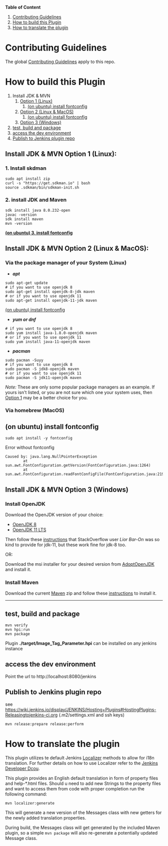 **Table of Content**
1. [Contributing Guidelines](#contributing-guidelines)
2. [How to build this Plugin](#how-to-build-this-plugin)
3. [How to translate the plugin](#how-to-translate-the-plugin)

# Contributing Guidelines

The global [Contributing Guidelines](https://github.com/jenkinsci/.github/blob/master/CONTRIBUTING.md) apply to this repo.

# How to build this Plugin

1. Install JDK & MVN
    1. [Option 1 (Linux)](#install-jdk--mvn-option-1-linux)
        1. [(on ubuntu) install fontconfig](#on-ubuntu-install-fontconfig)
    2. [Option 2 (Linux & MacOS)](#install-jdk--mvn-option-2-linux--macos)
        1. [(on ubuntu) install fontconfig](#on-ubuntu-install-fontconfig)
    3. [Option 3 (Windows)](#install-jdk--mvn-option-3-windows)
2. [test, build and package](#test-build-and-package)
3. [access the dev environment](#access-the-dev-environment)
4. [Publish to Jenkins plugin repo](#publish-to-jenkins-plugin-repo)

## Install JDK & MVN Option 1 (Linux):

### 1. Install skdman
```shell script
sudo apt install zip
curl -s "https://get.sdkman.io" | bash
source .sdkman/bin/sdkman-init.sh 
```

### 2. install JDK and Maven
```shell script
sdk install java 8.0.232-open
javac -version
sdk install maven
mvn -version
```

**[(on ubuntu) 3. install fontconfig](#on-ubuntu-install-fontconfig)**

## Install JDK & MVN Option 2 (Linux & MacOS):

### Via the package manager of your System (Linux)

+ ***apt***
```shell script
sudo apt-get update
# if you want to use openjdk 8
sudo apt-get install openjdk-8-jdk maven
# or if you want to use openjdk 11
sudo apt-get install openjdk-11-jdk maven
```
[(on ubuntu) install fontconfig](#on-ubuntu-install-fontconfig)

+ ***yum or dnf***
```shell script
# if you want to use openjdk 8
sudo yum install java-1.8.0-openjdk maven
# or if you want to use openjdk 11
sudo yum install java-11-openjdk maven
```

+ ***pacman***
```shell script
sudo pacman -Suyy
# if you want to use openjdk 8
sudo pacman -S jdk8-openjdk maven
# or if you want to use openjdk 11
sudo pacman -S jdk11-openjdk maven
```

*Note:* These are only some popular package managers as an example.
If yours isn't listed, or you are not sure which one your system uses, then [Option 1](#install-jdk--mvn-option-1-linux) may be
a better choice for you.

### Via homebrew (MacOS)


## (on ubuntu) install fontconfig
```shell script
sudo apt install -y fontconfig
```
Error without fontconfig
```
Caused by: java.lang.NullPointerException
        at sun.awt.FontConfiguration.getVersion(FontConfiguration.java:1264)
        at sun.awt.FontConfiguration.readFontConfigFile(FontConfiguration.java:219)
```

## Install JDK & MVN Option 3 (Windows)

### Install OpenJDK
Download the OpenJDK version of your choice: 

+ [OpenJDK 8](https://jdk.java.net/java-se-ri/8-MR3)
+ [OpenJDK 11 LTS](https://jdk.java.net/java-se-ri/11)

Then follow these [instructions](https://stackoverflow.com/a/52531093) that StackOverflow user *Lior Bar-On* was so kind to
provide for jdk-11, but these work fine for jdk-8 too.

OR:

Download the msi installer for your desired version from [AdoptOpenJDK](https://adoptopenjdk.net/) and install it.

### Install Maven
Download the current [Maven](http://maven.apache.org/download.cgi) zip and follow these [instructions](http://maven.apache.org/install.html)
to install it.

---

## test, build and package
```shell script
mvn verify
mvn hpi:run
mvn package
```
Plugin **./target/Image_Tag_Parameter.hpi** can be installed on any jenkins instance

## access the dev environment
Point the url to http://localhost:8080/jenkins

## Publish to Jenkins plugin repo
see https://wiki.jenkins.io/display/JENKINS/Hosting+Plugins#HostingPlugins-Releasingtojenkins-ci.org (.m2/settings.xml and ssh keys)
```shell script
mvn release:prepare release:perform
```

# How to translate the plugin

This plugin utilizes te default Jenkins [Localizer](https://github.com/kohsuke/localizer) methods to allow for i18n translation.
For further details on how to use Localizer refer to the [Jenkins Developer Dcou](https://www.jenkins.io/doc/developer/internationalization/i18n-source-code/).

This plugin provides an English default translation in form of property files and help-*.html files.
Should u need to add new Strings to the property files and want to access them from code with proper completion run the following command:
```shell script
mvn localizer:generate
```
This will generate a new version of the Messages class with new getters for the newly added translation properties.

During build, the Messages class will get generated by the included Maven plugin, so a simple
`mvn package` will also re-generate a potentially updated Message class.